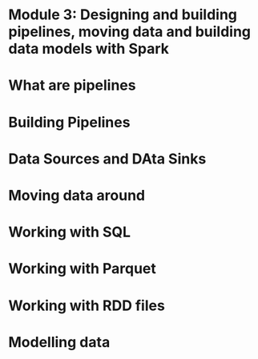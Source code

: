 # Module 3: Designing and building pipelines, moving data and building data models with Spark


# What are pipelines

# Building Pipelines

# Data Sources and DAta Sinks

# Moving data around

# Working with SQL


# Working with Parquet

# Working with RDD files

# Modelling data
